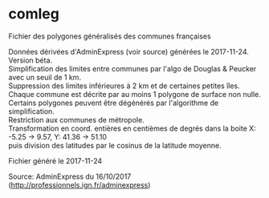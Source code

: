 # comleg

Fichier des polygones généralisés des communes françaises  
  
Données dérivées d'AdminExpress (voir source) générées le 2017-11-24. Version béta.  
Simplification des limites entre communes par l'algo de Douglas &amp; Peucker avec un seuil de 1 km.  
Suppression des limites inférieures à 2 km et de certaines petites îles.  
Chaque commune est décrite par au moins 1 polygone de surface non nulle.  
Certains polygones peuvent être dégénérés par l'algorithme de simplification.  
Restriction aux communes de métropole.  
Transformation en coord. entières en centièmes de degrés dans la boite X: -5.25 -> 9.57, Y: 41.36 -> 51.10  
puis division des latitudes par le cosinus de la latitude moyenne.  
  
Fichier généré le 2017-11-24  
  
Source: AdminExpress du 16/10/2017 (http://professionnels.ign.fr/adminexpress)  

